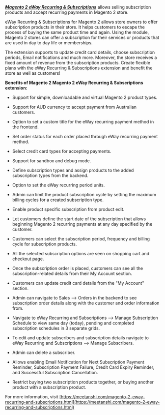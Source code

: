 

***[Magento 2 eWay Recurring & Subscriptions](https://meetanshi-blog.quora.com/Magento-2-eWay-Recurring-Subscriptions)*** allows selling subscription products and accept recurring payments in Magento 2 store.

eWay Recurring & Subscriptions for Magento 2 allows store owners to offer subscription products in their store. It helps customers to escape the process of buying the same product time and again. Using the module, Magento 2 stores can offer a subscription for their services or products that are used in day to day life or memberships.


The extension supports to update credit card details, choose subscription periods, Email notifications and much more. Moreover, the store receives a fixed amount of revenue from the subscription products. Create flexible plans with the eWay Recurring & Subscriptions extension and benefit the store as well as customers!

**Benefits of Magento 2 Magento 2 eWay Recurring & Subscriptions extension:**

* Support for simple, downloadable and virtual Magento 2 product types.

* Support for AUD currency to accept payment from Australian customers.

* Option to set a custom title for the eWay recurring payment method in the frontend.

* Set order status for each order placed through eWay recurring payment method.

* Select credit card types for accepting payments.

* Support for sandbox and debug mode.

* Define subscription types and assign products to the added subscription types from the backend.

* Option to set the eWay recurring period units.

* Admin can limit the product subscription cycle by setting the maximum billing cycles for a created subscription type.

* Enable product specific subscription from product edit.

* Let customers define the start date of the subscription that allows beginning Magento 2 recurring payments at any day specified by the customer.

* Customers can select the subscription period, frequency and billing cycle for subscription products.

* All the selected subscription options are seen on shopping cart and checkout page.

* Once the subscription order is placed, customers can see all the subscription-related details from their My Account section.

* Customers can update credit card details from the "My Account" section.

* Admin can navigate to Sales --> Orders in the backend to see subscription order details along with the customer and order information from.

* Navigate to eWay Recurring and Subscriptions --> Manage Subscription Schedule to view same day (today), pending and completed subscription schedules in 3 separate grids.

* To edit and update subscribers and subscription details navigate to eWay Recurring and Subscriptions --> Manage Subscribers.

* Admin can delete a subscriber.

* Allows enabling Email Notification for Next Subscription Payment Reminder, Subscription Payment Failure, Credit Card Expiry Reminder, and Successful Subscription Cancellation.

* Restrict buying two subscription products together, or buying another product with a subscription product.

For more information, visit [https://meetanshi.com/magento-2-eway-recurring-and-subscriptions.html](https://meetanshi.com/magento-2-eway-recurring-and-subscriptions.html)


